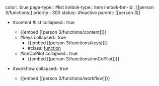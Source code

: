 color:: blue
page-type:: #list
innbok-type:: item
innbok-bm-id:: [[person 3/functions]]
priority:: 300
status:: #inactive
parent:: [[person 3]]

- #content #list
  collapsed:: true
	- {{embed [[person 3/functions/content]]}}
  - #keys
    collapsed:: true
	  - {{embed [[person 3/functions/keys]]}}
	  - #class: [function](https://go.innbok.com/#/page/innBoK%2Fclass%2Ffunction)
  - #innCoPilot
    collapsed:: true
	  - {{embed [[person 3/functions/innCoPilot]]}}

- #workflow
  collapsed:: true
	- {{embed [[person 3/functions/workflow]]}}

